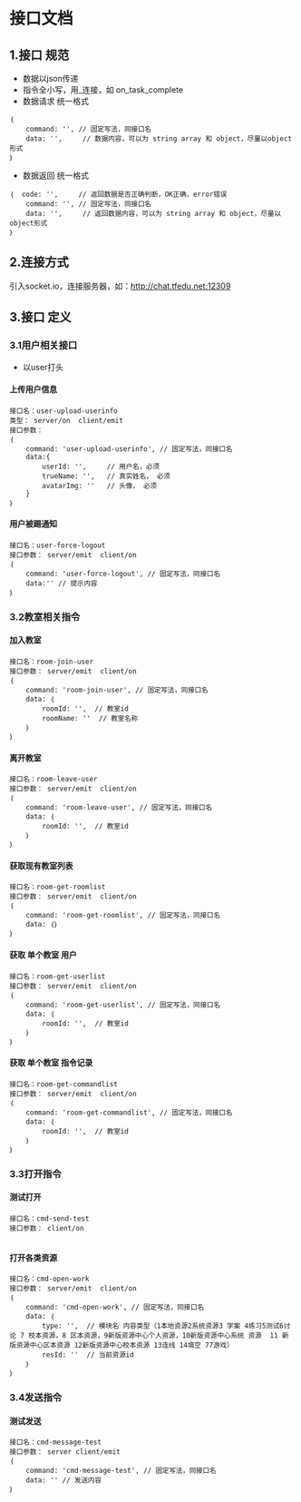 # 接口文档

## 1.接口 规范
- 数据以json传递
- 指令全小写，用_连接，如 on_task_complete
- 数据请求 统一格式
```
｛  
    command: '', // 固定写法，同接口名
    data: '',     // 数据内容，可以为 string array 和 object，尽量以object形式
｝
```
- 数据返回 统一格式
```
｛  code: '',     // 返回数据是否正确判断，OK正确，error错误
    command: '', // 固定写法，同接口名
    data: '',     // 返回数据内容，可以为 string array 和 object，尽量以object形式
｝
```
## 2.连接方式
引入socket.io，连接服务器，如：http://chat.tfedu.net:12309



## 3.接口 定义

### 3.1用户相关接口
- 以user打头

#### 上传用户信息
```
接口名：user-upload-userinfo
类型： server/on  client/emit
接口参数：
｛  
    command: 'user-upload-userinfo', // 固定写法，同接口名
    data:{
        userId: '',     // 用户名，必须
        trueName: '',   // 真实姓名， 必须
        avatarImg: ''   // 头像， 必须
    }
｝

```

#### 用户被踢通知
```
接口名：user-force-logout
接口参数： server/emit  client/on
｛  
    command: 'user-force-logout', // 固定写法，同接口名
    data:'' // 提示内容
｝

```


### 3.2教室相关指令

#### 加入教室
```
接口名：room-join-user
接口参数： server/emit  client/on
｛  
    command: 'room-join-user', // 固定写法，同接口名
    data: ｛
        roomId: '',  // 教室id
        roomName: ''  // 教室名称
    ｝
｝

```

#### 离开教室
```
接口名：room-leave-user
接口参数： server/emit  client/on
｛  
    command: 'room-leave-user', // 固定写法，同接口名
    data: ｛
        roomId: '',  // 教室id
    ｝
｝

```

#### 获取现有教室列表
```
接口名：room-get-roomlist
接口参数： server/emit  client/on
｛  
    command: 'room-get-roomlist', // 固定写法，同接口名
    data: ｛｝
｝

```

#### 获取 单个教室 用户
```
接口名：room-get-userlist
接口参数： server/emit  client/on
｛  
    command: 'room-get-userlist', // 固定写法，同接口名
    data: ｛
        roomId: '',  // 教室id
    ｝
｝

```

#### 获取 单个教室  指令记录
```
接口名：room-get-commandlist
接口参数： server/emit  client/on
｛  
    command: 'room-get-commandlist', // 固定写法，同接口名
    data: ｛
        roomId: '',  // 教室id
    ｝
｝

```

### 3.3打开指令

#### 测试打开
```
接口名：cmd-send-test
接口参数： client/on


```
#### 打开各类资源
```
接口名：cmd-open-work
接口参数： server/emit  client/on
｛  
    command: 'cmd-open-work', // 固定写法，同接口名
    data: ｛
        type: '',  // 模块名 内容类型（1本地资源2系统资源3 学案 4练习5测试6讨论 7 校本资源，8 区本资源，9新版资源中心个人资源，10新版资源中心系统 资源  11 新版资源中心区本资源 12新版资源中心校本资源 13连线 14填空 77游戏）
        resId: ''  // 当前资源id
    ｝
｝

```


### 3.4发送指令
#### 测试发送
```
接口名：cmd-message-test
接口参数： server client/emit
｛  
    command: 'cmd-message-test', // 固定写法，同接口名
    data: '' // 发送内容
｝

```

```